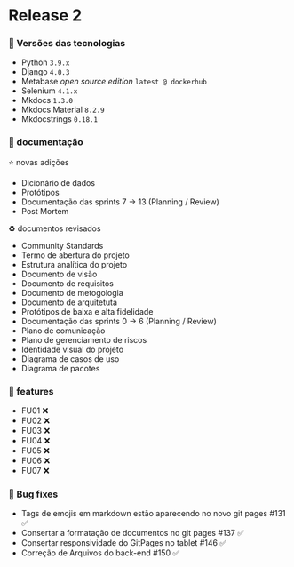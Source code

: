 # Release 2

### :minidisc: Versões das tecnologias

- Python ```3.9.x```
- Django ```4.0.3```
- Metabase _open source edition_ ```latest @ dockerhub```
- Selenium ```4.1.x```
- Mkdocs ```1.3.0```
- Mkdocs Material ```8.2.9```
- Mkdocstrings ```0.18.1```

### :pencil: documentação

:star: novas adições

- Dicionário de dados
- Protótipos
- Documentação das sprints 7 -> 13 (Planning / Review)
- Post Mortem

:recycle: documentos revisados

- Community Standards
- Termo de abertura do projeto
- Estrutura analítica do projeto
- Documento de visão
- Documento de requisitos
- Documento de metogologia
- Documento de arquitetuta
- Protótipos de baixa e alta fidelidade
- Documentação das sprints 0 -> 6 (Planning / Review)
- Plano de comunicação
- Plano de gerenciamento de riscos
- Identidade visual do projeto
- Diagrama de casos de uso
- Diagrama de pacotes

### :rocket: features

- FU01 :x:
- FU02 :x:
- FU03 :x:
- FU04 :x:
- FU05 :x:
- FU06 :x:
- FU07 :x:

### :bug: Bug fixes

- Tags de emojis em markdown estão aparecendo no novo git pages #131 :white_check_mark:
- Consertar a formatação de documentos no git pages #137 :white_check_mark:
- Consertar responsividade do GitPages no tablet #146 :white_check_mark:
- Correção de Arquivos do back-end #150 :white_check_mark: